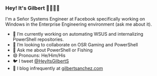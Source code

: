 ### Hey! It's Gilbert 👋🤹🏻‍♂️

I'm a Señor Systems Engineer at Facebook specifically working on Windows in the Enterprise Engineering environment (ask me about it).

- 🔭 I’m currently working on automating WSUS and internalizing PowerShell repositories.
- 👯 I’m looking to collaborate on OSR Gaming and PowerShell
- 💬 Ask me about PowerShell or Fishing
- 😄 Pronouns: He/Him/His
- 🐦 I tweet [@HeyItsGilbertS](https://twitter.com/HeyItsGilbertS)
- 📝 I blog infrequently at [gilbertsanchez.com](https://gilbertsanchez.com)

<!--
**HeyItsGilbert/HeyItsGilbert** is a ✨ _special_ ✨ repository because its `README.md` (this file) appears on your GitHub profile.

Here are some ideas to get you started:

- 🔭 I’m currently working on ...
- 🌱 I’m currently learning ...
- 👯 I’m looking to collaborate on ...
- 🤔 I’m looking for help with ...
- 💬 Ask me about ...
- 📫 How to reach me: ...
- 😄 Pronouns: ...
- ⚡ Fun fact: ...
-->

